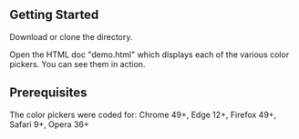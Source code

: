 ## Getting Started

Download or clone the directory.

Open the HTML doc "demo.html" which displays each of the various color pickers. You can see them in action.

## Prerequisites

The color pickers were coded for:
Chrome 49+, Edge 12+, Firefox 49+, Safari 9+, Opera 36+
